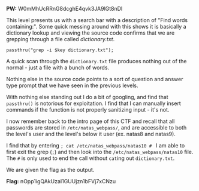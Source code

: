 **PW:** W0mMhUcRRnG8dcghE4qvk3JA9lGt8nDl

This level presents us with a search bar with a description of "Find words containing:".
Some quick messing around with this shows it is basically a dictionary lookup and viewing the source code confirms that we are grepping through a file called *dictionary.txt*.
```
passthru("grep -i $key dictionary.txt");
```
A quick scan through the ```dictionary.txt``` file produces nothing out of the normal - just a file with a bunch of words.

Nothing else in the source code points to a sort of question and answer type prompt that we have seen in the previous levels.

With nothing else standing out I do a bit of googling, and find that ```passthru()``` is notorious for exploitation.
I find that I can manually insert commands if the function is not properly sanitizing input - it's not.

I now remember back to the intro page of this CTF and recall that all passwords are stored in ```/etc/natas_webpass/```, and are accessible to both the level's user and the level's below it user (ex. natas8 and natas9).

I find that by entering ```; cat /etc/natas_webpass/natas10 # ``` I am able to first exit the grep (```;```) and then look into the ```/etc/natas_webpass/natas10``` file.
The ```#``` is only used to end the call without ```cat```ing out ```dictionary.txt```.

We are given the flag as the output.

**Flag:** nOpp1igQAkUzaI1GUUjzn1bFVj7xCNzu
